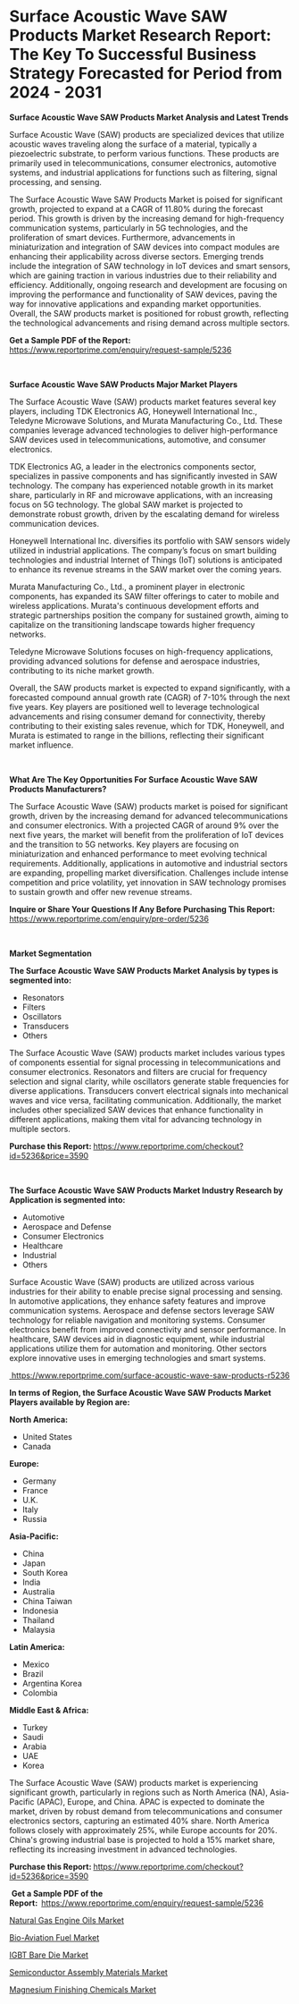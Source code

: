 <p><h1>Surface Acoustic Wave SAW Products Market Research Report: The Key To Successful Business Strategy Forecasted for Period from 2024 - 2031</h1></p><p><strong>Surface Acoustic Wave SAW Products Market Analysis and Latest Trends</strong></p>
<p><p>Surface Acoustic Wave (SAW) products are specialized devices that utilize acoustic waves traveling along the surface of a material, typically a piezoelectric substrate, to perform various functions. These products are primarily used in telecommunications, consumer electronics, automotive systems, and industrial applications for functions such as filtering, signal processing, and sensing. </p><p>The Surface Acoustic Wave SAW Products Market is poised for significant growth, projected to expand at a CAGR of 11.80% during the forecast period. This growth is driven by the increasing demand for high-frequency communication systems, particularly in 5G technologies, and the proliferation of smart devices. Furthermore, advancements in miniaturization and integration of SAW devices into compact modules are enhancing their applicability across diverse sectors. Emerging trends include the integration of SAW technology in IoT devices and smart sensors, which are gaining traction in various industries due to their reliability and efficiency. Additionally, ongoing research and development are focusing on improving the performance and functionality of SAW devices, paving the way for innovative applications and expanding market opportunities. Overall, the SAW products market is positioned for robust growth, reflecting the technological advancements and rising demand across multiple sectors.</p></p>
<p><strong>Get a Sample PDF of the Report:&nbsp;</strong> <a href="https://www.reportprime.com/enquiry/request-sample/5236">https://www.reportprime.com/enquiry/request-sample/5236</a></p>
<p>&nbsp;</p>
<p><strong>Surface Acoustic Wave SAW Products Major Market Players</strong></p>
<p><p>The Surface Acoustic Wave (SAW) products market features several key players, including TDK Electronics AG, Honeywell International Inc., Teledyne Microwave Solutions, and Murata Manufacturing Co., Ltd. These companies leverage advanced technologies to deliver high-performance SAW devices used in telecommunications, automotive, and consumer electronics.</p><p>TDK Electronics AG, a leader in the electronics components sector, specializes in passive components and has significantly invested in SAW technology. The company has experienced notable growth in its market share, particularly in RF and microwave applications, with an increasing focus on 5G technology. The global SAW market is projected to demonstrate robust growth, driven by the escalating demand for wireless communication devices.</p><p>Honeywell International Inc. diversifies its portfolio with SAW sensors widely utilized in industrial applications. The company’s focus on smart building technologies and industrial Internet of Things (IoT) solutions is anticipated to enhance its revenue streams in the SAW market over the coming years.</p><p>Murata Manufacturing Co., Ltd., a prominent player in electronic components, has expanded its SAW filter offerings to cater to mobile and wireless applications. Murata's continuous development efforts and strategic partnerships position the company for sustained growth, aiming to capitalize on the transitioning landscape towards higher frequency networks.</p><p>Teledyne Microwave Solutions focuses on high-frequency applications, providing advanced solutions for defense and aerospace industries, contributing to its niche market growth.</p><p>Overall, the SAW products market is expected to expand significantly, with a forecasted compound annual growth rate (CAGR) of 7-10% through the next five years. Key players are positioned well to leverage technological advancements and rising consumer demand for connectivity, thereby contributing to their existing sales revenue, which for TDK, Honeywell, and Murata is estimated to range in the billions, reflecting their significant market influence.</p></p>
<p>&nbsp;</p>
<p><strong>What Are The Key Opportunities For Surface Acoustic Wave SAW Products Manufacturers?</strong></p>
<p><p>The Surface Acoustic Wave (SAW) products market is poised for significant growth, driven by the increasing demand for advanced telecommunications and consumer electronics. With a projected CAGR of around 9% over the next five years, the market will benefit from the proliferation of IoT devices and the transition to 5G networks. Key players are focusing on miniaturization and enhanced performance to meet evolving technical requirements. Additionally, applications in automotive and industrial sectors are expanding, propelling market diversification. Challenges include intense competition and price volatility, yet innovation in SAW technology promises to sustain growth and offer new revenue streams.</p></p>
<p><strong>Inquire or Share Your Questions If Any Before Purchasing This Report:</strong> <a href="https://www.reportprime.com/enquiry/pre-order/5236">https://www.reportprime.com/enquiry/pre-order/5236</a></p>
<p>&nbsp;</p>
<p><strong>Market Segmentation</strong></p>
<p><strong>The Surface Acoustic Wave SAW Products Market Analysis by types is segmented into:</strong></p>
<p><ul><li>Resonators</li><li>Filters</li><li>Oscillators</li><li>Transducers</li><li>Others</li></ul></p>
<p><p>The Surface Acoustic Wave (SAW) products market includes various types of components essential for signal processing in telecommunications and consumer electronics. Resonators and filters are crucial for frequency selection and signal clarity, while oscillators generate stable frequencies for diverse applications. Transducers convert electrical signals into mechanical waves and vice versa, facilitating communication. Additionally, the market includes other specialized SAW devices that enhance functionality in different applications, making them vital for advancing technology in multiple sectors.</p></p>
<p><strong>Purchase this Report:&nbsp;</strong><a href="https://www.reportprime.com/checkout?id=5236&price=3590">https://www.reportprime.com/checkout?id=5236&price=3590</a></p>
<p>&nbsp;</p>
<p><strong>The Surface Acoustic Wave SAW Products Market Industry Research by Application is segmented into:</strong></p>
<p><ul><li>Automotive</li><li>Aerospace and Defense</li><li>Consumer Electronics</li><li>Healthcare</li><li>Industrial</li><li>Others</li></ul></p>
<p><p>Surface Acoustic Wave (SAW) products are utilized across various industries for their ability to enable precise signal processing and sensing. In automotive applications, they enhance safety features and improve communication systems. Aerospace and defense sectors leverage SAW technology for reliable navigation and monitoring systems. Consumer electronics benefit from improved connectivity and sensor performance. In healthcare, SAW devices aid in diagnostic equipment, while industrial applications utilize them for automation and monitoring. Other sectors explore innovative uses in emerging technologies and smart systems.</p></p>
<p><a href="https://www.reportprime.com/surface-acoustic-wave-saw-products-r5236">&nbsp;https://www.reportprime.com/surface-acoustic-wave-saw-products-r5236</a></p>
<p><strong>In terms of Region, the Surface Acoustic Wave SAW Products Market Players available by Region are:</strong></p>
<p>
    <p> <strong> North America: </strong>
        <ul>
            <li>United States</li>
            <li>Canada</li>
        </ul>
        </p> 
    <p> <strong> Europe: </strong>
        <ul>
            <li>Germany</li>
            <li>France</li>
            <li>U.K.</li>
            <li>Italy</li>
            <li>Russia</li>
        </ul>
        </p> 
    <p> <strong> Asia-Pacific: </strong>
        <ul>
            <li>China</li>
            <li>Japan</li>
            <li>South Korea</li>
            <li>India</li>
            <li>Australia</li>
            <li>China Taiwan</li>
            <li>Indonesia</li>
            <li>Thailand</li>
            <li>Malaysia</li>
        </ul>
        </p> 
    <p> <strong> Latin America: </strong>
        <ul>
            <li>Mexico</li>
            <li>Brazil</li>
            <li>Argentina Korea</li>
            <li>Colombia</li>
        </ul>
        </p> 
    <p> <strong> Middle East & Africa: </strong>
        <ul>
            <li>Turkey</li>
            <li>Saudi</li>
            <li>Arabia</li>
            <li>UAE</li>
            <li>Korea</li>
        </ul>
    </p>
    </p>
<p><p>The Surface Acoustic Wave (SAW) products market is experiencing significant growth, particularly in regions such as North America (NA), Asia-Pacific (APAC), Europe, and China. APAC is expected to dominate the market, driven by robust demand from telecommunications and consumer electronics sectors, capturing an estimated 40% share. North America follows closely with approximately 25%, while Europe accounts for 20%. China's growing industrial base is projected to hold a 15% market share, reflecting its increasing investment in advanced technologies.</p></p>
<p><strong>Purchase this Report: </strong><a href="https://www.reportprime.com/checkout?id=5236&price=3590">https://www.reportprime.com/checkout?id=5236&price=3590</a></p>
<p>&nbsp;<strong>Get a Sample PDF of the Report:&nbsp;&nbsp;</strong><a href="https://www.reportprime.com/enquiry/request-sample/5236">https://www.reportprime.com/enquiry/request-sample/5236</a></p>
<p><strong></strong></p>
<p><p><a href="https://www.linkedin.com/pulse/natural-gas-engine-oils-market-global-insights-regional-be2jc?trackingId=SPrtZLFvTbSvVdf%2BKstDHw%3D%3D">Natural Gas Engine Oils Market</a></p><p><a href="https://issuu.com/reportprime-2/docs/bio-aviation-fuel-market-size-2030._1af12e981a5eb1">Bio-Aviation Fuel Market</a></p><p><a href="https://www.linkedin.com/pulse/igbt-bare-die-market-research-report-forecast-growth-prospects-oaluf?trackingId=SHdYkLGRR3ikSmO8nS5ztA%3D%3D">IGBT Bare Die Market</a></p><p><a href="https://www.linkedin.com/pulse/semiconductor-assembly-materials-market-trends-growth-outlook-5wvzf?trackingId=UVKSLF8RQWSOZ%2BG0G4RU0Q%3D%3D">Semiconductor Assembly Materials Market</a></p><p><a href="https://issuu.com/reportprime-2/docs/magnesium-finishing-chemicals-marke_b4816f3a0a9ffc">Magnesium Finishing Chemicals Market</a></p></p>